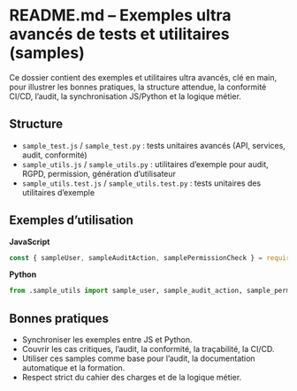 # README.md – Exemples ultra avancés de tests et utilitaires (samples)

Ce dossier contient des exemples et utilitaires ultra avancés, clé en main, pour illustrer les bonnes pratiques, la structure attendue, la conformité CI/CD, l’audit, la synchronisation JS/Python et la logique métier.

## Structure
- `sample_test.js` / `sample_test.py` : tests unitaires avancés (API, services, audit, conformité)
- `sample_utils.js` / `sample_utils.py` : utilitaires d’exemple pour audit, RGPD, permission, génération d’utilisateur
- `sample_utils.test.js` / `sample_utils.test.py` : tests unitaires des utilitaires d’exemple

## Exemples d’utilisation

**JavaScript**
```js
const { sampleUser, sampleAuditAction, samplePermissionCheck } = require('./sample_utils');
```

**Python**
```python
from .sample_utils import sample_user, sample_audit_action, sample_permission_check
```

## Bonnes pratiques
- Synchroniser les exemples entre JS et Python.
- Couvrir les cas critiques, l’audit, la conformité, la traçabilité, la CI/CD.
- Utiliser ces samples comme base pour l’audit, la documentation automatique et la formation.
- Respect strict du cahier des charges et de la logique métier.
